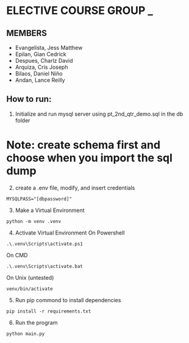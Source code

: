 # ELECTIVE COURSE GROUP _

## MEMBERS
* Evangelista, Jess Matthew
* Epilan, Gian Cedrick
* Despues, Charlz David
* Arquiza, Cris Joseph
* Bilaos, Daniel Niño
* Andan, Lance Reilly

## How to run:
1. Initialize and run mysql server using pt_2nd_qtr_demo.sql in the db folder
# Note: create schema first and choose when you import the sql dump
2. create a .env file, modify, and insert credentials
```
MYSQLPASS="[dbpassword]"
```
3. Make a Virtual Environment
```
python -m venv .venv
```
4. Activate Virtual Environment
On Powershell
```
.\.venv\Scripts\activate.ps1
```
On CMD
```
.\.venv\Scripts\activate.bat
```
On Unix (untested)
```
venv/bin/activate
```
5. Run pip commond to install dependencies
```
pip install -r requirements.txt
```
6. Run the program
```
python main.py
```
